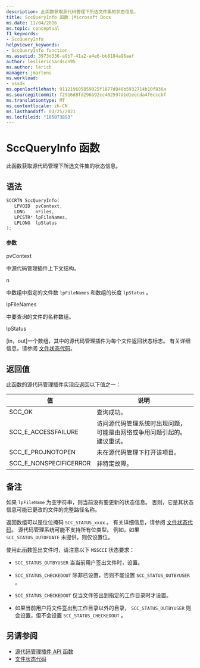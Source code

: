 ```yaml
---
description: 此函数获取源代码管理下所选文件集的状态信息。
title: SccQueryInfo 函数 |Microsoft Docs
ms.date: 11/04/2016
ms.topic: conceptual
f1_keywords:
- SccQueryInfo
helpviewer_keywords:
- SccQueryInfo function
ms.assetid: 3973d336-a9b7-41a2-a4e6-bb8184a96aaf
author: leslierichardson95
ms.author: lerich
manager: jmartens
ms.workload:
- vssdk
ms.openlocfilehash: 911219605859025f1877d040b5932714b10f836a
ms.sourcegitcommit: f2916d8fd296b92cc402597d1d1eecda4f6cccbf
ms.translationtype: MT
ms.contentlocale: zh-CN
ms.lasthandoff: 03/25/2021
ms.locfileid: "105073893"
---
```

# <a name="sccqueryinfo-function"></a>SccQueryInfo 函数
此函数获取源代码管理下所选文件集的状态信息。

## <a name="syntax"></a>语法

```cpp
SCCRTN SccQueryInfo(
   LPVOID  pvContext,
   LONG    nFiles,
   LPCSTR* lpFileNames,
   LPLONG  lpStatus
);
```

#### <a name="parameters"></a>参数
 pvContext

中源代码管理插件上下文结构。

 n

中数组中指定的文件数 `lpFileNames` 和数组的长度 `lpStatus` 。

 lpFileNames

中要查询的文件的名称数组。

 lpStatus

[in，out]一个数组，其中的源代码管理插件为每个文件返回状态标志。 有关详细信息，请参阅 [文件状态代码](../extensibility/file-status-code-enumerator.md)。

## <a name="return-value"></a>返回值
 此函数的源代码管理插件实现应返回以下值之一：

|值|说明|
|-----------|-----------------|
|SCC_OK|查询成功。|
|SCC_E_ACCESSFAILURE|访问源代码管理系统时出现问题，可能是由网络或争用问题引起的。 建议重试。|
|SCC_E_PROJNOTOPEN|未在源代码管理下打开该项目。|
|SCC_E_NONSPECIFICERROR|非特定故障。|

## <a name="remarks"></a>备注
 如果 `lpFileName` 为空字符串，则当前没有要更新的状态信息。 否则，它是其状态信息可能已更改的文件的完整路径名称。

 返回数组可以是位位掩码 `SCC_STATUS_xxxx` 。 有关详细信息，请参阅 [文件状态代码](../extensibility/file-status-code-enumerator.md)。 源代码管理系统可能不支持所有位类型。 例如，如果 `SCC_STATUS_OUTOFDATE` 未提供，则仅设置位。

 使用此函数签出文件时，请注意以下 `MSSCCI` 状态要求：

- `SCC_STATUS_OUTBYUSER` 当当前用户签出文件时，设置。

- `SCC_STATUS_CHECKEDOUT` 除非已设置，否则不能设置 `SCC_STATUS_OUTBYUSER` 。

- `SCC_STATUS_CHECKEDOUT` 仅当文件签出到指定的工作目录时才设置。

- 如果当前用户将文件签出到工作目录以外的目录， `SCC_STATUS_OUTBYUSER` 则会设置，但不会设置 `SCC_STATUS_CHECKEDOUT` 。

## <a name="see-also"></a>另请参阅
- [源代码管理插件 API 函数](../extensibility/source-control-plug-in-api-functions.md)
- [文件状态代码](../extensibility/file-status-code-enumerator.md)
